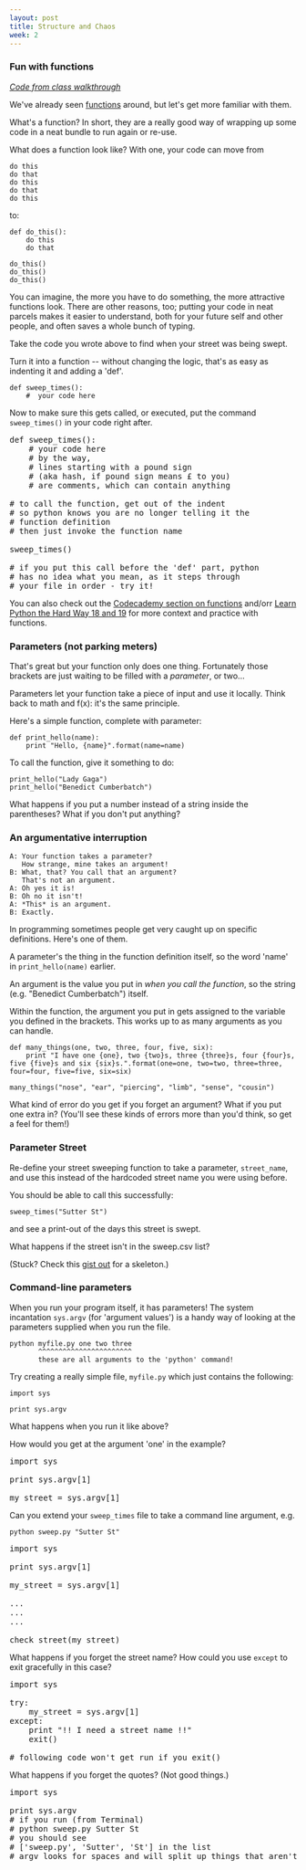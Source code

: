 ```yaml
---
layout: post
title: Structure and Chaos
week: 2
---
```


### Fun with functions

_[Code from class walkthrough](https://gist.github.com/jennielees/d62581b38499ddc38266)_

We've already seen [functions](http://www.learnpython.org/en/Functions) around, but let's get more familiar with them.

What's a function? In short, they are a really good way of wrapping up some code in a neat bundle to run again or re-use.

What does a function look like? With one, your code can move from

```
do this
do that
do this
do that
do this
```

to:

```
def do_this():
    do this
    do that

do_this()
do_this()
do_this()
```

You can imagine, the more you have to do something, the more attractive functions look. There are other reasons, too; putting your code in neat parcels makes it easier to understand, both for your future self and other people, and often saves a whole bunch of typing.

Take the code you wrote above to find when your street was being swept.

Turn it into a function -- without changing the logic, that's as easy as indenting it and adding a 'def'.

```
def sweep_times():
    #  your code here
```

Now to make sure this gets called, or executed, put the command `sweep_times()` in your code right after.

<pre class="hint">
def sweep_times():
    # your code here
    # by the way,
    # lines starting with a pound sign
    # (aka hash, if pound sign means £ to you)
    # are comments, which can contain anything
    
# to call the function, get out of the indent
# so python knows you are no longer telling it the
# function definition 
# then just invoke the function name

sweep_times()

# if you put this call before the 'def' part, python
# has no idea what you mean, as it steps through
# your file in order - try it!
</pre>

You can also check out the [Codecademy section on functions](http://www.codecademy.com/courses/python-beginner-c7VZg/0/1?curriculum_id=4f89dab3d788890003000096) and/orr [Learn Python the Hard Way 18 and 19](http://learnpythonthehardway.org/book/ex18.html) for more context and practice with functions.

### Parameters (not parking meters)

That's great but your function only does one thing. Fortunately those brackets are just waiting to be filled with a *parameter*, or two...

Parameters let your function take a piece of input and use it locally. Think back to math and f(x): it's the same principle.

Here's a simple function, complete with parameter:

```
def print_hello(name):
    print "Hello, {name}".format(name=name)
```

To call the function, give it something to do:

```
print_hello("Lady Gaga")
print_hello("Benedict Cumberbatch")
```

What happens if you put a number instead of a string inside the parentheses? What if you don't put anything?

### An argumentative interruption

    A: Your function takes a parameter?
       How strange, mine takes an argument!
    B: What, that? You call that an argument?
       That's not an argument.
    A: Oh yes it is!
    B: Oh no it isn't!
    A: *This* is an argument.
    B: Exactly.

In programming sometimes people get very caught up on specific definitions. Here's one of them.

A parameter's the thing in the function definition itself, so the word 'name' in `print_hello(name)` earlier.

An argument is the value you put in *when you call the function*, so the string (e.g. "Benedict Cumberbatch") itself.

Within the function, the argument you put in gets assigned to the variable you defined in the brackets. This works up to as many arguments as you can handle.

```
def many_things(one, two, three, four, five, six):
    print "I have one {one}, two {two}s, three {three}s, four {four}s, five {five}s and six {six}s.".format(one=one, two=two, three=three, four=four, five=five, six=six)

many_things("nose", "ear", "piercing", "limb", "sense", "cousin")
```

What kind of error do you get if you forget an argument? What if you put one extra in? (You'll see these kinds of errors more than you'd think, so get a feel for them!)

### Parameter Street

Re-define your street sweeping function to take a parameter, `street_name`, and use this instead of the hardcoded street name you were using before.

You should be able to call this successfully:

```
sweep_times("Sutter St")
```

and see a print-out of the days this street is swept.

What happens if the street isn't in the sweep.csv list?

(Stuck? Check this [gist out](https://gist.github.com/jennielees/ca5d6a23836b107b31ce) for a skeleton.)


### Command-line parameters

When you run your program itself, it has parameters! The system incantation `sys.argv` (for 'argument values') is a handy way of looking at the parameters supplied when you run the file.

```
python myfile.py one two three
       ^^^^^^^^^^^^^^^^^^^^^^^
       these are all arguments to the 'python' command!
```

Try creating a really simple file, `myfile.py` which just contains the following:

```
import sys

print sys.argv
```

What happens when you run it like above?

How would you get at the argument 'one' in the example?

<pre class="hint">
import sys

print sys.argv[1]

my_street = sys.argv[1]
</pre>

Can you extend your `sweep_times` file to take a command line argument, e.g.

```
python sweep.py "Sutter St"
```

<pre class="hint">
import sys

print sys.argv[1]

my_street = sys.argv[1]

...
...
...

check_street(my_street)
</pre>

What happens if you forget the street name? How could you use `except` to exit gracefully in this case?

<pre class="hint">
import sys

try:
    my_street = sys.argv[1]
except:
    print "!! I need a street name !!"
    exit()
    
# following code won't get run if you exit()
</pre>

What happens if you forget the quotes? (Not good things.)

<pre class="hint">
import sys

print sys.argv
# if you run (from Terminal)
# python sweep.py Sutter St
# you should see
# ['sweep.py', 'Sutter', 'St'] in the list
# argv looks for spaces and will split up things that aren't in quotes!
</pre>
